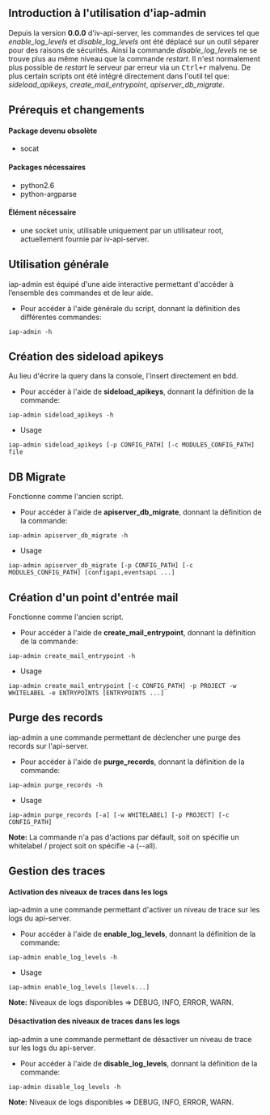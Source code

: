 Introduction à l'utilisation d'iap-admin
----------------------------------------
Depuis la version **0.0.0** d'iv-api-server, les commandes de services tel que *enable_log_levels* et *disable_log_levels* ont été déplacé sur un outil séparer pour des raisons de sécurités.
Ainsi la commande *disable_log_levels* ne se trouve plus au même niveau que la commande *restart*. Il n'est normalement plus possible de *restart* le serveur par erreur via un <kbd>Ctrl+r</kbd> malvenu.
De plus certain scripts ont été intégré directement dans l'outil tel que:
*sideload_apikeys*, *create_mail_entrypoint*, *apiserver_db_migrate*.

Prérequis et changements
------------------------
#### Package devenu obsolète
- socat

#### Packages nécessaires
- python2.6
- python-argparse

#### Élément nécessaire
- une socket unix, utilisable uniquement par un utilisateur root, actuellement fournie par iv-api-server.

Utilisation générale
--------------------
iap-admin est équipé d'une aide interactive permettant d'accéder à l’ensemble des commandes et de leur aide.

- Pour accéder à l'aide générale du script, donnant la définition des différentes commandes:
```
iap-admin -h
```

Création des sideload apikeys
-----------------------------
Au lieu d'écrire la query dans la console, l'insert directement en bdd.

- Pour accéder à l'aide de **sideload_apikeys**, donnant la définition de la commande:
```
iap-admin sideload_apikeys -h
```

- Usage
```
iap-admin sideload_apikeys [-p CONFIG_PATH] [-c MODULES_CONFIG_PATH] file
```

DB Migrate
----------
Fonctionne comme l'ancien script.

- Pour accéder à l'aide de **apiserver_db_migrate**, donnant la définition de la commande:
```
iap-admin apiserver_db_migrate -h
```

- Usage
```
iap-admin apiserver_db_migrate [-p CONFIG_PATH] [-c MODULES_CONFIG_PATH] [configapi,eventsapi ...]
```

Création d'un point d'entrée mail
---------------------------------
Fonctionne comme l'ancien script.

- Pour accéder à l'aide de **create_mail_entrypoint**, donnant la définition de la commande:
```
iap-admin create_mail_entrypoint -h
```

- Usage
```
iap-admin create_mail_entrypoint [-c CONFIG_PATH] -p PROJECT -w WHITELABEL -e ENTRYPOINTS [ENTRYPOINTS ...]
```

Purge des records
-----------------
iap-admin a une commande permettant de déclencher une purge des records sur l'api-server.

- Pour accéder à l'aide de **purge_records**, donnant la définition de la commande:
```
iap-admin purge_records -h
```

- Usage
```
iap-admin purge_records [-a] [-w WHITELABEL] [-p PROJECT] [-c CONFIG_PATH]
```

**Note:** La commande n'a pas d'actions par défault, soit on spécifie un whitelabel / project soit on spécifie -a (--all).


Gestion des traces
--------------------------
#### Activation des niveaux de traces dans les logs
iap-admin a une commande permettant d'activer un niveau de trace sur les logs du api-server.

- Pour accéder à l'aide de **enable_log_levels**, donnant la définition de la commande:
```
iap-admin enable_log_levels -h
```

- Usage
```
iap-admin enable_log_levels [levels...]
```

**Note:** Niveaux de logs disponibles => DEBUG, INFO, ERROR, WARN.

#### Désactivation des niveaux de traces dans les logs
iap-admin a une commande permettant de désactiver un niveau de trace sur les logs du api-server.

- Pour accéder à l'aide de **disable_log_levels**, donnant la définition de la commande:
```
iap-admin disable_log_levels -h
```

**Note:** Niveaux de logs disponibles => DEBUG, INFO, ERROR, WARN.
